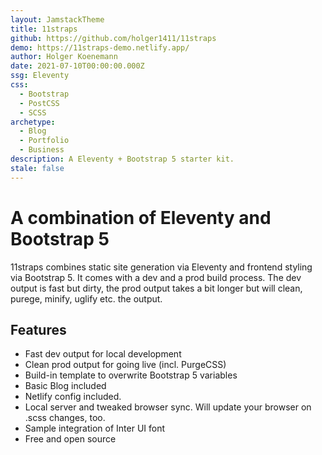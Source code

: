 ```yaml
---
layout: JamstackTheme
title: 11straps
github: https://github.com/holger1411/11straps
demo: https://11straps-demo.netlify.app/
author: Holger Koenemann
date: 2021-07-10T00:00:00.000Z
ssg: Eleventy
css:
  - Bootstrap
  - PostCSS
  - SCSS
archetype:
  - Blog
  - Portfolio
  - Business
description: A Eleventy + Bootstrap 5 starter kit.
stale: false
---
```


# A combination of Eleventy and Bootstrap 5

11straps combines static site generation via Eleventy and frontend styling via Bootstrap 5. It comes with a dev and a prod build process. The dev output is fast but dirty, the prod output takes a bit longer but will clean, purege, minify, uglify etc. the output.

## Features

* Fast dev output for local development 
* Clean prod output for going live (incl. PurgeCSS) 
* Build-in template to overwrite Bootstrap 5 variables  
* Basic Blog included
* Netlify config included. 
* Local server and tweaked browser sync. Will update your browser on .scss changes, too.  
* Sample integration of Inter UI font
* Free and open source
